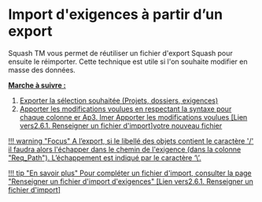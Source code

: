 # Import d'exigences à partir d’un export

Squash TM vous permet de réutiliser un fichier d'export Squash pour ensuite le réimporter. Cette technique est utile si l'on souhaite modifier en masse des données.

**<u>Marche à suivre : <u>**

 1. Exporter la sélection souhaitée (Projets, dossiers, exigences)
 2. Apporter les modifications voulues en respectant la syntaxe pour chaque colonne
 er
Ap3. Imer
Apporter les modifications voulues [Lien vers2.6.1. Renseigner un fichier d'import]votre nouveau fichier
 

!!! warning "Focus" 
	A l’export, si le libellé des objets contient le caractère '/' il faudra alors l'échapper dans le chemin de l'exigence (dans la colonne "Req_Path"). L’échappement est indiqué par le caractère ‘\’. 
	
!!! tip "En savoir plus" 
	   Pour compléter un fichier d'import, consulter la page "Renseigner un fichier d'import d'exigences" [Lien vers2.6.1. Renseigner un fichier d'import]


<!--stackedit_data:
eyJoaXN0b3J5IjpbLTI5MDMxMjE1NSwxMTIxNTE3MzEsLTEyMj
IyNjE3ODIsMTA1OTE1MzIyMiwtMzE1Mjk0OTY5LDk4MTM1ODgw
OCwtNjUwMTA1NTUsLTEwNzAwMDQzNDUsLTE4NDM0MjQ0OTEsOD
YxNjY4NjA2LC0yMDY1NDI0MjYyXX0=
-->